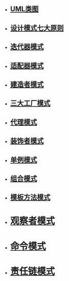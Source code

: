 * ## [UML类图](markdown/设计模式/UML图.md)
* ## [设计模式七大原则](markdown/设计模式/设计模式七大原则.md)
* ## [迭代器模式](markdown/设计模式/迭代器模式.md)
* ## [适配器模式](markdown/设计模式/适配器模式.md)

* ## [建造者模式](markdown/设计模式/建造者模式.md)

* ## [三大工厂模式](markdown/设计模式/三大工厂模式.md)
* ## [代理模式](markdown/设计模式/代理模式.md)

* ## [装饰者模式](markdown/设计模式/装饰者模式.md)

* ## [单例模式](markdown/设计模式/单例模式.md)

* ## [组合模式](markdown/设计模式/组合模式.md)

* ## [模板方法模式](markdown/设计模式/模板方法模式.md)

* # [观察者模式](markdown/设计模式/观察者模式.md)

* # [命令模式](markdown/设计模式/命令模式.md)

* #  [责任链模式](markdown/设计模式/责任链模式.md)

